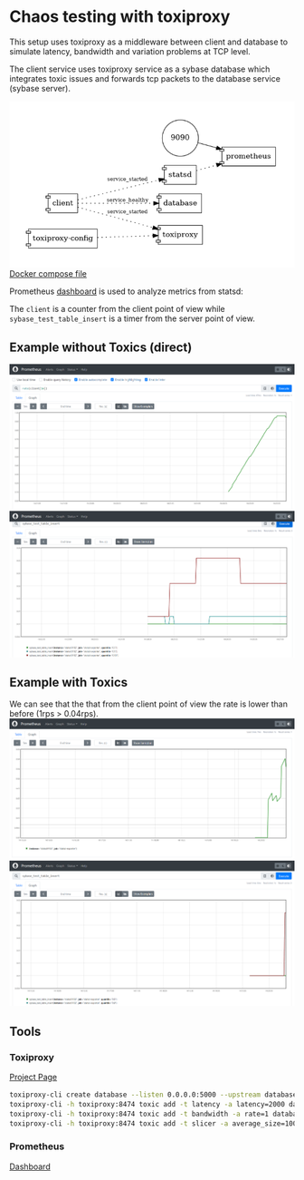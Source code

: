 # Chaos testing with toxiproxy

This setup uses toxiproxy as a middleware between client and database to simulate latency, bandwidth and variation problems at TCP level.

The client service uses toxiproxy service as a sybase database which integrates toxic issues and forwards tcp packets to the database service (sybase server).

![Architecture](./docker-compose.png)
[Docker compose file](./compose.yml)

Prometheus 
[dashboard](http://localhost:9090/graph?g0.expr=rate(client%5B1m%5D)&g0.tab=0&g0.stacked=0&g0.show_exemplars=0&g0.range_input=1h&g1.expr=sybase_test_table_insert&g1.tab=0&g1.stacked=0&g1.show_exemplars=0&g1.range_input=1h) is used to analyze metrics from statsd:

The ``client`` is a counter from the client point of view while ``sybase_test_table_insert`` is a timer from the server point of view.

## Example without Toxics (direct)
![Client counter without toxics](./1-client-no-toxics.png)
![Server rates without toxics](./1-server-no-toxics.png)

## Example with Toxics
We can see that the that from the client point of view the rate is lower than before (1rps > 0.04rps).
![Client counter with toxics](./0-client-toxics.png)
![Server rates with toxics](./0-server-toxics.png)

## Tools

### Toxiproxy

[Project Page](https://github.com/Shopify/toxiproxy)

```bash
toxiproxy-cli create database --listen 0.0.0.0:5000 --upstream database:5000;
toxiproxy-cli -h toxiproxy:8474 toxic add -t latency -a latency=2000 database;
toxiproxy-cli -h toxiproxy:8474 toxic add -t bandwidth -a rate=1 database;
toxiproxy-cli -h toxiproxy:8474 toxic add -t slicer -a average_size=1000 -a size_variation=900 -a delay=10000 database;
```

### Prometheus

[Dashboard](http://localhost:9090/graph?g0.expr=rate(client%5B1m%5D)&g0.tab=0&g0.stacked=0&g0.show_exemplars=0&g0.range_input=1h&g1.expr=sybase_test_table_insert&g1.tab=0&g1.stacked=0&g1.show_exemplars=0&g1.range_input=1h)